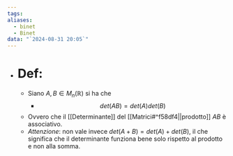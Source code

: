 ```yaml
---
tags: 
aliases:
  - binet
  - Binet
data: "`2024-08-31 20:05`"
---
```

- # Def:
	- Siano $A,B \in M_{n}(\mathbb{R})$ si ha che 
		- $$det(AB)=det(A)det(B)$$
	- Ovvero che il [[Determinante]] del [[Matrici#^f58df4||prodotto]] $AB$ è associativo. 
	- _Attenzione_: non vale invece $det(A+B)=det(A)+det(B)$, il che significa che il determinante funziona bene solo rispetto al prodotto e non alla somma.